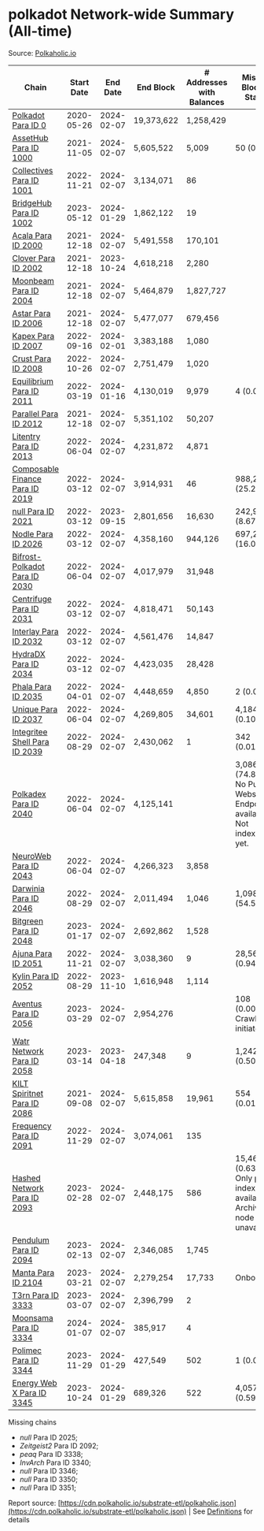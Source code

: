 # polkadot Network-wide Summary (All-time)

Source: [Polkaholic.io](https://polkaholic.io)


| Chain            | Start Date | End Date | End Block | # Addresses with Balances | Missing Blocks / Status |
| ---------------- | ---------- | ---------| --------- | ------------------------- | ----------------------- |
| [Polkadot Para ID 0](/polkadot/0-polkadot) | 2020-05-26 | 2024-02-07 | 19,373,622 |  1,258,429 |    |
| [AssetHub Para ID 1000](/polkadot/1000-assethub) | 2021-11-05 | 2024-02-07 | 5,605,522 |  5,009 | 50 (0.00%)  |
| [Collectives Para ID 1001](/polkadot/1001-collectives) | 2022-11-21 | 2024-02-07 | 3,134,071 |  86 |    |
| [BridgeHub Para ID 1002](/polkadot/1002-bridgehub) | 2023-05-12 | 2024-01-29 | 1,862,122 |  19 |    |
| [Acala Para ID 2000](/polkadot/2000-acala) | 2021-12-18 | 2024-02-07 | 5,491,558 |  170,101 |    |
| [Clover Para ID 2002](/polkadot/2002-clover) | 2021-12-18 | 2023-10-24 | 4,618,218 |  2,280 |    |
| [Moonbeam Para ID 2004](/polkadot/2004-moonbeam) | 2021-12-18 | 2024-02-07 | 5,464,879 |  1,827,727 |    |
| [Astar Para ID 2006](/polkadot/2006-astar) | 2021-12-18 | 2024-02-07 | 5,477,077 |  679,456 |    |
| [Kapex Para ID 2007](/polkadot/2007-kapex) | 2022-09-16 | 2024-02-01 | 3,383,188 |  1,080 |    |
| [Crust Para ID 2008](/polkadot/2008-crust) | 2022-10-26 | 2024-02-07 | 2,751,479 |  1,020 |    |
| [Equilibrium Para ID 2011](/polkadot/2011-equilibrium) | 2022-03-19 | 2024-01-16 | 4,130,019 |  9,979 | 4 (0.00%)  |
| [Parallel Para ID 2012](/polkadot/2012-parallel) | 2021-12-18 | 2024-02-07 | 5,351,102 |  50,207 |    |
| [Litentry Para ID 2013](/polkadot/2013-litentry) | 2022-06-04 | 2024-02-07 | 4,231,872 |  4,871 |    |
| [Composable Finance Para ID 2019](/polkadot/2019-composable) | 2022-03-12 | 2024-02-07 | 3,914,931 |  46 | 988,228 (25.24%)  |
| [null Para ID 2021](/polkadot/2021-efinity) | 2022-03-12 | 2023-09-15 | 2,801,656 |  16,630 | 242,949 (8.67%)  |
| [Nodle Para ID 2026](/polkadot/2026-nodle) | 2022-03-12 | 2024-02-07 | 4,358,160 |  944,126 | 697,249 (16.00%)  |
| [Bifrost-Polkadot Para ID 2030](/polkadot/2030-bifrost) | 2022-06-04 | 2024-02-07 | 4,017,979 |  31,948 |    |
| [Centrifuge Para ID 2031](/polkadot/2031-centrifuge) | 2022-03-12 | 2024-02-07 | 4,818,471 |  50,143 |    |
| [Interlay Para ID 2032](/polkadot/2032-interlay) | 2022-03-12 | 2024-02-07 | 4,561,476 |  14,847 |    |
| [HydraDX Para ID 2034](/polkadot/2034-hydradx) | 2022-03-12 | 2024-02-07 | 4,423,035 |  28,428 |    |
| [Phala Para ID 2035](/polkadot/2035-phala) | 2022-04-01 | 2024-02-07 | 4,448,659 |  4,850 | 2 (0.00%)  |
| [Unique Para ID 2037](/polkadot/2037-unique) | 2022-06-04 | 2024-02-07 | 4,269,805 |  34,601 | 4,184 (0.10%)  |
| [Integritee Shell Para ID 2039](/polkadot/2039-integritee) | 2022-08-29 | 2024-02-07 | 2,430,062 |  1 | 342 (0.01%)  |
| [Polkadex Para ID 2040](/polkadot/2040-polkadex) | 2022-06-04 | 2024-02-07 | 4,125,141 |   | 3,086,456 (74.82%) No Public Websocket Endpoint available: Not indexing yet. |
| [NeuroWeb Para ID 2043](/polkadot/2043-neuroweb) | 2022-06-04 | 2024-02-07 | 4,266,323 |  3,858 |    |
| [Darwinia Para ID 2046](/polkadot/2046-darwinia) | 2022-08-29 | 2024-02-07 | 2,011,494 |  1,046 | 1,098,047 (54.59%)  |
| [Bitgreen Para ID 2048](/polkadot/2048-bitgreen) | 2023-01-17 | 2024-02-07 | 2,692,862 |  1,528 |    |
| [Ajuna Para ID 2051](/polkadot/2051-ajuna) | 2022-11-21 | 2024-02-07 | 3,038,360 |  9 | 28,565 (0.94%)  |
| [Kylin Para ID 2052](/polkadot/2052-kylin) | 2022-08-29 | 2023-11-10 | 1,616,948 |  1,114 |    |
| [Aventus Para ID 2056](/polkadot/2056-aventus) | 2023-03-29 | 2024-02-07 | 2,954,276 |   | 108 (0.00%) Crawling initiated |
| [Watr Network Para ID 2058](/polkadot/2058-watr) | 2023-03-14 | 2023-04-18 | 247,348 |  9 | 1,242 (0.50%)  |
| [KILT Spiritnet Para ID 2086](/polkadot/2086-kilt) | 2021-09-08 | 2024-02-07 | 5,615,858 |  19,961 | 554 (0.01%)  |
| [Frequency Para ID 2091](/polkadot/2091-frequency) | 2022-11-29 | 2024-02-07 | 3,074,061 |  135 |    |
| [Hashed Network Para ID 2093](/polkadot/2093-hashed) | 2023-02-28 | 2024-02-07 | 2,448,175 |  586 | 15,464 (0.63%) Only partial index available: Archive node unavailable |
| [Pendulum Para ID 2094](/polkadot/2094-pendulum) | 2023-02-13 | 2024-02-07 | 2,346,085 |  1,745 |    |
| [Manta Para ID 2104](/polkadot/2104-manta) | 2023-03-21 | 2024-02-07 | 2,279,254 |  17,733 |   Onboarding |
| [T3rn Para ID 3333](/polkadot/3333-t3rn) | 2023-03-07 | 2024-02-07 | 2,396,799 |  2 |    |
| [Moonsama Para ID 3334](/polkadot/3334-moonsama) | 2024-01-07 | 2024-02-07 | 385,917 |  4 |    |
| [Polimec Para ID 3344](/polkadot/3344-polimec) | 2023-11-29 | 2024-01-29 | 427,549 |  502 | 1 (0.00%)  |
| [Energy Web X Para ID 3345](/polkadot/3345-energywebx) | 2023-10-24 | 2024-01-29 | 689,326 |  522 | 4,057 (0.59%)  |

Missing chains


* *null* Para ID 2025; 
* *Zeitgeist2* Para ID 2092; 
* *peaq* Para ID 3338; 
* *InvArch* Para ID 3340; 
* *null* Para ID 3346; 
* *null* Para ID 3350; 
* *null* Para ID 3351; 

Report source: [https://cdn.polkaholic.io/substrate-etl/polkaholic.json](https://cdn.polkaholic.io/substrate-etl/polkaholic.json) | See [Definitions](/DEFINITIONS.md) for details
